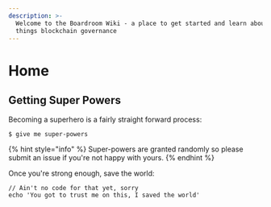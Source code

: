 ```yaml
---
description: >-
  Welcome to the Boardroom Wiki - a place to get started and learn about all
  things blockchain governance
---
```


# Home

## Getting Super Powers

Becoming a superhero is a fairly straight forward process:

```
$ give me super-powers
```

{% hint style="info" %}
 Super-powers are granted randomly so please submit an issue if you're not happy with yours.
{% endhint %}

Once you're strong enough, save the world:

```
// Ain't no code for that yet, sorry
echo 'You got to trust me on this, I saved the world'
```



